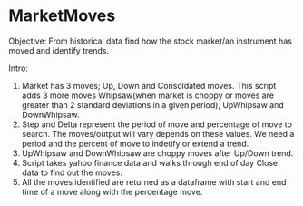 # MarketMoves
Objective: From historical data find how the stock market/an instrument has moved and identify trends.

Intro:
1. Market has 3 moves; Up, Down and Consoldated moves. This script adds 3 more moves Whipsaw(when market is choppy or moves are greater than 2 standard deviations in a given period), UpWhipsaw and DownWhipsaw. 
2. Step and Delta represent the period of move and percentage of move to search. The moves/output will vary depends on these values. We need a period and the percent of move to indetify or extend a trend.
3. UpWhipsaw and DownWhipsaw are choppy moves after Up/Down trend.
4. Script takes yahoo finance data and walks through end of day Close data to find out the moves.
5. All the moves identified are returned as a dataframe with start and end time of a move along with the percentage move. 
